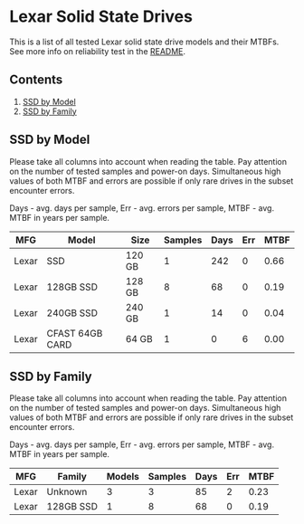 Lexar Solid State Drives
========================

This is a list of all tested Lexar solid state drive models and their MTBFs. See
more info on reliability test in the [README](https://github.com/bsdhw/SMART).

Contents
--------

1. [ SSD by Model  ](#ssd-by-model)
2. [ SSD by Family ](#ssd-by-family)

SSD by Model
------------

Please take all columns into account when reading the table. Pay attention on the
number of tested samples and power-on days. Simultaneous high values of both MTBF
and errors are possible if only rare drives in the subset encounter errors.

Days - avg. days per sample,
Err  - avg. errors per sample,
MTBF - avg. MTBF in years per sample.

| MFG       | Model              | Size   | Samples | Days  | Err   | MTBF |
|-----------|--------------------|--------|---------|-------|-------|------|
| Lexar     | SSD                | 120 GB | 1       | 242   | 0     | 0.66   |
| Lexar     | 128GB SSD          | 128 GB | 8       | 68    | 0     | 0.19   |
| Lexar     | 240GB SSD          | 240 GB | 1       | 14    | 0     | 0.04   |
| Lexar     | CFAST 64GB CARD    | 64 GB  | 1       | 0     | 6     | 0.00   |

SSD by Family
-------------

Please take all columns into account when reading the table. Pay attention on the
number of tested samples and power-on days. Simultaneous high values of both MTBF
and errors are possible if only rare drives in the subset encounter errors.

Days - avg. days per sample,
Err  - avg. errors per sample,
MTBF - avg. MTBF in years per sample.

| MFG       | Family                 | Models | Samples | Days  | Err   | MTBF |
|-----------|------------------------|--------|---------|-------|-------|------|
| Lexar     | Unknown                | 3      | 3       | 85    | 2     | 0.23   |
| Lexar     | 128GB SSD              | 1      | 8       | 68    | 0     | 0.19   |
